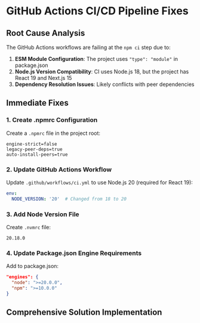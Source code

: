 # GitHub Actions CI/CD Pipeline Fixes

## Root Cause Analysis

The GitHub Actions workflows are failing at the `npm ci` step due to:

1. **ESM Module Configuration**: The project uses `"type": "module"` in package.json
2. **Node.js Version Compatibility**: CI uses Node.js 18, but the project has React 19 and Next.js 15
3. **Dependency Resolution Issues**: Likely conflicts with peer dependencies

## Immediate Fixes

### 1. Create .npmrc Configuration

Create a `.npmrc` file in the project root:

```
engine-strict=false
legacy-peer-deps=true
auto-install-peers=true
```

### 2. Update GitHub Actions Workflow

Update `.github/workflows/ci.yml` to use Node.js 20 (required for React 19):

```yaml
env:
  NODE_VERSION: '20'  # Changed from 18 to 20
```

### 3. Add Node Version File

Create `.nvmrc` file:

```
20.18.0
```

### 4. Update Package.json Engine Requirements

Add to package.json:

```json
"engines": {
  "node": ">=20.0.0",
  "npm": ">=10.0.0"
}
```

## Comprehensive Solution Implementation

